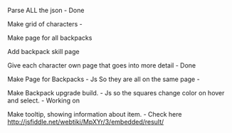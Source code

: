 Parse ALL the json - Done  

Make grid of characters  -  

Make page for all backpacks

Add backpack skill page

Give each character own page that goes into more detail  - Done

Make Page for Backpacks - Js So they are all on the same page -

Make Backpack upgrade build. - Js so the squares change color on hover and select. - Working on

Make tooltip, showing information about item. - Check here http://jsfiddle.net/webtiki/MpXYr/3/embedded/result/
